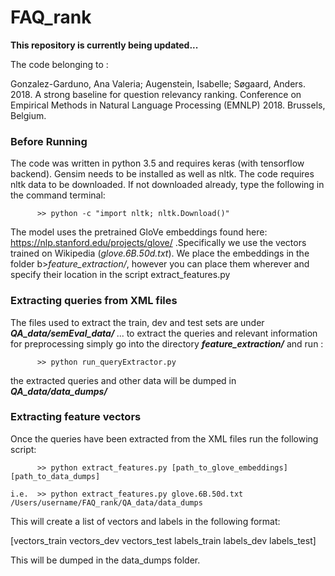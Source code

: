 # FAQ_rank


<b>This repository is currently being updated...</b>

The code belonging to :

Gonzalez-Garduno, Ana Valeria; Augenstein, Isabelle; Søgaard, Anders. 2018. A strong baseline for question relevancy ranking. Conference on Empirical Methods in Natural Language Processing (EMNLP) 2018. Brussels, Belgium.

### Before Running

The code was written in python 3.5 and requires keras (with tensorflow backend). Gensim needs to be installed as well as nltk. The code requires nltk data to be downloaded. If not downloaded already, type the following in the command terminal:

          >> python -c "import nltk; nltk.Download()"


The model uses the pretrained GloVe embeddings found here: https://nlp.stanford.edu/projects/glove/ .Specifically we use the vectors trained on Wikipedia (<i>glove.6B.50d.txt</i>). We place the embeddings in the folder b><i>feature_extraction/</b></i>, however you can place them wherever and specify their location in the script extract_features.py
          
### Extracting queries from XML files
The files used to extract the train, dev and test sets are under <b><i> QA_data/semEval_data/ </i></b>...  to extract the queries and relevant information for preprocessing simply go into the directory <b><i>feature_extraction/</b></i> and run :

          >> python run_queryExtractor.py
          
the extracted queries and other data will be dumped in <b><i>QA_data/data_dumps/</i></b>

### Extracting feature vectors
Once the queries have been extracted from the XML files run the following script:

          >> python extract_features.py [path_to_glove_embeddings][path_to_data_dumps]
          
    i.e.  >> python extract_features.py glove.6B.50d.txt /Users/username/FAQ_rank/QA_data/data_dumps

This will create a list of vectors and labels in the following format:

[vectors_train
vectors_dev
vectors_test
labels_train
labels_dev
labels_test]

This will be dumped in the data_dumps folder.